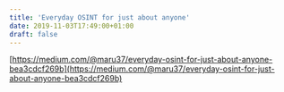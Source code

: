 ```yaml
---
title: 'Everyday OSINT for just about anyone'
date: 2019-11-03T17:49:00+01:00
draft: false
---
```


[https://medium.com/@maru37/everyday-osint-for-just-about-anyone-bea3cdcf269b](https://medium.com/@maru37/everyday-osint-for-just-about-anyone-bea3cdcf269b)